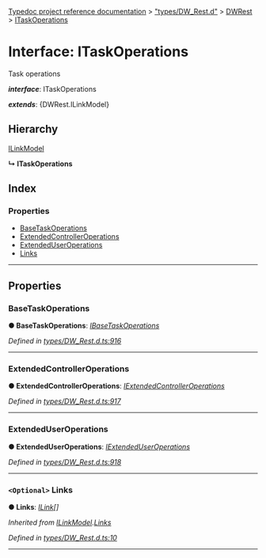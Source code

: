 [Typedoc project reference documentation](../README.md) > ["types/DW_Rest.d"](../modules/_types_dw_rest_d_.md) > [DWRest](../modules/_types_dw_rest_d_.dwrest.md) > [ITaskOperations](../interfaces/_types_dw_rest_d_.dwrest.itaskoperations.md)

# Interface: ITaskOperations

Task operations

*__interface__*: ITaskOperations

*__extends__*: {DWRest.ILinkModel}

## Hierarchy

 [ILinkModel](_types_dw_rest_d_.dwrest.ilinkmodel.md)

**↳ ITaskOperations**

## Index

### Properties

* [BaseTaskOperations](_types_dw_rest_d_.dwrest.itaskoperations.md#basetaskoperations)
* [ExtendedControllerOperations](_types_dw_rest_d_.dwrest.itaskoperations.md#extendedcontrolleroperations)
* [ExtendedUserOperations](_types_dw_rest_d_.dwrest.itaskoperations.md#extendeduseroperations)
* [Links](_types_dw_rest_d_.dwrest.itaskoperations.md#links)

---

## Properties

<a id="basetaskoperations"></a>

###  BaseTaskOperations

**● BaseTaskOperations**: *[IBaseTaskOperations](_types_dw_rest_d_.dwrest.ibasetaskoperations.md)*

*Defined in [types/DW_Rest.d.ts:916](https://github.com/DocuWare/REST-Sample-TS/blob/master/src/types/DW_Rest.d.ts#L916)*

___
<a id="extendedcontrolleroperations"></a>

###  ExtendedControllerOperations

**● ExtendedControllerOperations**: *[IExtendedControllerOperations](_types_dw_rest_d_.dwrest.iextendedcontrolleroperations.md)*

*Defined in [types/DW_Rest.d.ts:917](https://github.com/DocuWare/REST-Sample-TS/blob/master/src/types/DW_Rest.d.ts#L917)*

___
<a id="extendeduseroperations"></a>

###  ExtendedUserOperations

**● ExtendedUserOperations**: *[IExtendedUserOperations](_types_dw_rest_d_.dwrest.iextendeduseroperations.md)*

*Defined in [types/DW_Rest.d.ts:918](https://github.com/DocuWare/REST-Sample-TS/blob/master/src/types/DW_Rest.d.ts#L918)*

___
<a id="links"></a>

### `<Optional>` Links

**● Links**: *[ILink](_types_dw_rest_d_.dwrest.ilink.md)[]*

*Inherited from [ILinkModel](_types_dw_rest_d_.dwrest.ilinkmodel.md).[Links](_types_dw_rest_d_.dwrest.ilinkmodel.md#links)*

*Defined in [types/DW_Rest.d.ts:10](https://github.com/DocuWare/REST-Sample-TS/blob/master/src/types/DW_Rest.d.ts#L10)*

___

